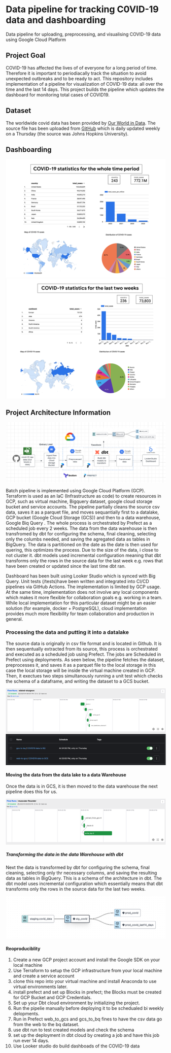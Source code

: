 
# Data pipeline for tracking C0VID-19 data and dashboarding

Data pipeline for uploading, preprocessing, and visualising COVID-19 data using Google Cloud Platform

## Project Goal

COVID-19 has affected the lives of of everyone for a long  period of time. Therefore it is important to periodiacally track the situation to avoid unexpected outbreaks and to be ready to act. This repository includes implementation of a pipeline for visualization of COVID-19 data: all over the time and the last 14 days. This project builds the pipeline which updates the dashboard for monitoring total cases of COVID19. 

## Dataset

The worldwide covid data has been provided by [Our World in Data](https://ourworldindata.org/coronavirus).
The source file has been uploaded from [GitHub](https://github.com/owid/covid-19-data) which is daily updated weekly on a Thursday (the source was Johns Hopkins University).

## Dashboarding

![ScreenShot](images/Screenshot%202023-11-24%20at%2015.43.46.png)
![ScreenShot](images/Screenshot%202023-11-23%20at%2019.49.21.png)

## Project Architecture Information

![](images/Screenshot%202023-11-23%20at%2019.10.23.png)

Batch pipeline is implemented using Google Cloud Platform (GCP).
Terraform is used as an IaC (Infrastructure as code) to create resources in GCP, such as virtual machine, Bigquery dataset, google cloud storage bucket and service accounts. The pipeline partially cleans the source csv data, saves it as a parquet file, and moves sequantially first to a datalake, GCP bucket (Google Cloud Storage (GCS)) and then to a data warehouse, Google Biq Query . The whole process is orchestrated by Prefect as a scheduled job every 2 weeks. The data from the data warehouse is then transfromed by dbt for configuring the schema, final cleaning, selecting only the columbs needed, and saving the agregated data as tables in BigQuery. The data is partitioned on the date as the date is then used for quering, this optimizes the process. Due to the size of the data, i close to not cluster it. dbt models used incremental configuration meaning that dbt transforms only the rows in the source data for the last week e.g. rows that have been created or updated since the last time dbt ran.

Dashboard has been built using Looker Studio which is synced with Big Query. Unit tests (/tests)have been written and integrated into CI/CD pipelines via GitHub Actions. The implementation is limited by GCP usage. At the same time, implementation does not involve any local components which makes it more flexible for collaboration goals e.g. working in a team. While local implementation for this particular dataset might be an easier solution (for example, docker + PostgreSQL), cloud implementation provides much more flexibility for team collaboration and production in general.

### Processing the data and putting it into a datalake
The source data is originally in csv file format and is located in Github. It is then sequentually extracted from its source, this process is orchestrated and executed as a scheduled job using Prefect. The jobs are Scheduled in Prefect using deployments. As seen below, the pipeline fetches the dataset, preprocesses it, and saves it as a parquet file to the local storage in this case the local storage will be inside the virtual machine created in GCP. Then, it exectues two steps simultanously running a unit test which checks the schema of a dataframe, and writing the dataset to a GCS bucket.

![ScreenShot](images/Screenshot%202023-11-23%20at%2019.32.14.png)
![ScreenShot](images/Screenshot%202023-11-24%20at%2015.14.03.png)

#### Moving the data from the data lake to a data Warehouse
Once the data is in GCS, it is then moved to the data warehouse the next pipeline does this for us.

![ScreenShot](images/Screenshot%202023-11-23%20at%2019.33.00.png)

##### Transforming the data in the data Warehouse with dbt
Next the data is transformed by dbt for configuring the schema, final cleaning, selecting only thr necessary columns, and saving the resulting data as tables in BigQuery. This is a schema of the architecture in dbt. The dbt model uses incremental configuration which essentially means that dbt transforms only the rows in the source data for the last two weeks. 

![ScreenShot](images/Screenshot%202023-11-23%20at%2018.55.38.png)

#### Reoproduciblity

1. Create a new GCP project account and install the Google SDK on your local machine
2. Use Terraform to setup the GCP infrastructure from your local machine and create a service account
3. clone this repo into your virtual machine and install Anaconda to use virtual environments later.
4. install prefect and set up Blocks in prefect; the Blocks must be created for GCP Bucket and GCP Credentials.
5. Set up your Dbt cloud environment by initializing the project.
6. Run the pipelie manually before deploying it to be schedualed bi weekly delopments.
7. Run in Prefect web_to_gcs and gcs_to_bq fines to have the csv data go from the web to the bq dataset.
8. use dbt run to test created models and check the schema 
9. set up the deployment in dbt cloud by creating a job and have this job run ever 14 days.
10. Use Looker studio do build dashboads of the COVID-19 data










